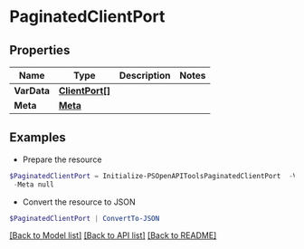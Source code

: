 # PaginatedClientPort
## Properties

Name | Type | Description | Notes
------------ | ------------- | ------------- | -------------
**VarData** | [**ClientPort[]**](ClientPort.md) |  | 
**Meta** | [**Meta**](Meta.md) |  | 

## Examples

- Prepare the resource
```powershell
$PaginatedClientPort = Initialize-PSOpenAPIToolsPaginatedClientPort  -VarData null `
 -Meta null
```

- Convert the resource to JSON
```powershell
$PaginatedClientPort | ConvertTo-JSON
```

[[Back to Model list]](../README.md#documentation-for-models) [[Back to API list]](../README.md#documentation-for-api-endpoints) [[Back to README]](../README.md)

